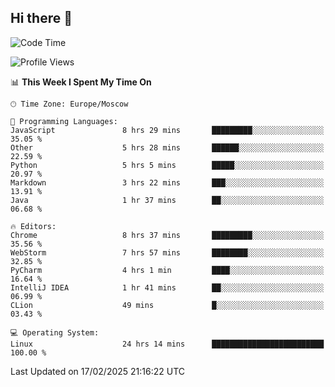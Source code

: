 ## Hi there 👋
<!--START_SECTION:waka-->
![Code Time](http://img.shields.io/badge/Code%20Time-4%2C750%20hrs%2034%20mins-blue)

![Profile Views](http://img.shields.io/badge/Profile%20Views-8-blue)

📊 **This Week I Spent My Time On** 

```text
🕑︎ Time Zone: Europe/Moscow

💬 Programming Languages: 
JavaScript               8 hrs 29 mins       █████████░░░░░░░░░░░░░░░░   35.05 % 
Other                    5 hrs 28 mins       ██████░░░░░░░░░░░░░░░░░░░   22.59 % 
Python                   5 hrs 5 mins        █████░░░░░░░░░░░░░░░░░░░░   20.97 % 
Markdown                 3 hrs 22 mins       ███░░░░░░░░░░░░░░░░░░░░░░   13.91 % 
Java                     1 hr 37 mins        ██░░░░░░░░░░░░░░░░░░░░░░░   06.68 % 

🔥 Editors: 
Chrome                   8 hrs 37 mins       █████████░░░░░░░░░░░░░░░░   35.56 % 
WebStorm                 7 hrs 57 mins       ████████░░░░░░░░░░░░░░░░░   32.85 % 
PyCharm                  4 hrs 1 min         ████░░░░░░░░░░░░░░░░░░░░░   16.64 % 
IntelliJ IDEA            1 hr 41 mins        ██░░░░░░░░░░░░░░░░░░░░░░░   06.99 % 
CLion                    49 mins             █░░░░░░░░░░░░░░░░░░░░░░░░   03.43 % 

💻 Operating System: 
Linux                    24 hrs 14 mins      █████████████████████████   100.00 % 
```


 Last Updated on 17/02/2025 21:16:22 UTC
<!--END_SECTION:waka-->
<!--
**w3ll1ngt/w3ll1ngt** is a ✨ _special_ ✨ repository because its `README.md` (this file) appears on your GitHub profile.

Here are some ideas to get you started:

- 🔭 I’m currently working on ...
- 🌱 I’m currently learning ...
- 👯 I’m looking to collaborate on ...
- 🤔 I’m looking for help with ...
- 💬 Ask me about ...
- 📫 How to reach me: ...
- 😄 Pronouns: ...
- ⚡ Fun fact: ...
-->
